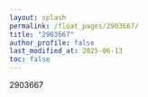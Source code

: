 ```yaml
---
layout: splash
permalink: /float_pages/2903667/
title: "2903667"
author_profile: false
last_modified_at: 2025-06-13
toc: false
---
```

 
2903667
